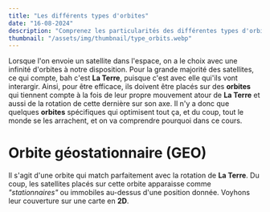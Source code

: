 ```yaml
---
title: "Les différents types d'orbites"
date: "16-08-2024"
description: "Comprenez les particularités des différentes types d'orbites sur lesquelles sont placées les satellites en fonction de leur usage"
thumbnail: "/assets/img/thumbnail/type_orbits.webp"
---
```

Lorsque l'on envoie un satellite dans l'espace, on a le choix avec une infinité d'orbites à notre disposition. 
Pour la grande majorité des satellites, ce qui compte, bah c'est **La Terre**, puisque c'est avec elle qui'ils vont interargir. Ainsi, pour être efficace, ils doivent être placés sur des **orbites** qui tiennent compte à la fois de leur propre mouvement atour de **La Terre** et aussi de la rotation de cette dernière sur son axe.
Il n'y a donc que quelques **orbites** spécifiques qui optimisent tout ça, et du coup, tout le monde se les arrachent, et on va comprendre pourquoi dans ce cours.

# Orbite géostationnaire (GEO)
Il s'agit d'une orbite qui match parfaitement avec la rotation de **La Terre**. Du coup, les satellites placés sur cette orbite apparaisse comme *"stationnaires"* ou immobiles au-dessus d'une position donnée.
Voyhons leur couverture sur une carte en **2D**.
